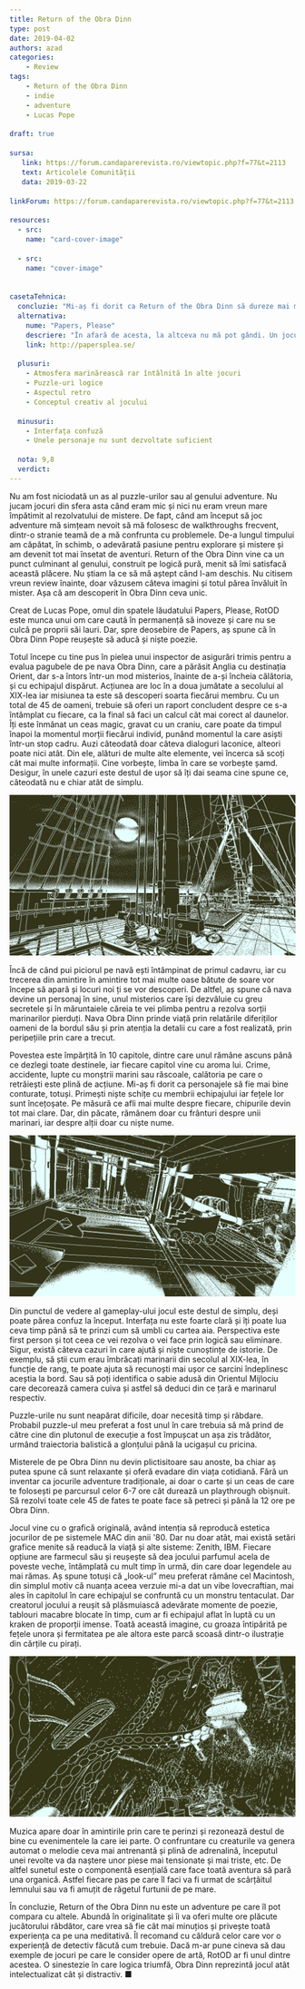 ```yaml
---
title: Return of the Obra Dinn
type: post
date: 2019-04-02
authors: azad
categories:
    - Review
tags:
    - Return of the Obra Dinn
    - indie
    - adventure
    - Lucas Pope

draft: true

sursa:
   link: https://forum.candaparerevista.ro/viewtopic.php?f=77&t=2113
   text: Articolele Comunității
   data: 2019-03-22

linkForum: https://forum.candaparerevista.ro/viewtopic.php?f=77&t=2113

resources:
  - src:
    name: "card-cover-image"

  - src:
    name: "cover-image"


casetaTehnica:
  concluzie: "Mi-aș fi dorit ca Return of the Obra Dinn să dureze mai mult, dar cine știe, probabil ar fi devenit repetitiv. Altfel, singurele reproșuri pe care i le pot aduce sunt superficialitatea cu care sunt realizate unele personaje și lipsa clarității uneori."
  alternativa:
    nume: "Papers, Please"
    descriere: "În afară de acesta, la altceva nu mă pot gândi. Un joculeț care îți va pune la încercare simțul moralității. Merită încercat o dată în viață."
    link: http://papersplea.se/

  plusuri:
    - Atmosfera marinărească rar întâlnită în alte jocuri
    - Puzzle-uri logice
    - Aspectul retro
    - Conceptul creativ al jocului

  minusuri:
    - Interfața confuză
    - Unele personaje nu sunt dezvoltate suficient

  nota: 9,8
  verdict:
---
```


Nu am fost niciodată un as al puzzle-urilor sau al genului adventure. Nu jucam jocuri din sfera asta când eram mic și nici nu eram vreun mare împătimit al rezolvatului de mistere. De fapt, când am început să joc adventure mă simțeam nevoit să mă folosesc de walkthroughs frecvent, dintr-o stranie teamă de a mă confrunta cu problemele. De-a lungul timpului am căpătat, în schimb, o adevărată pasiune pentru explorare și mistere și am devenit tot mai însetat de aventuri. Return of the Obra Dinn vine ca un punct culminant al genului, construit pe logică pură, menit să îmi satisfacă această plăcere. Nu știam la ce să mă aștept când l-am deschis. Nu citisem vreun review înainte, doar văzusem câteva imagini și totul părea învăluit în mister. Așa că am descoperit în Obra Dinn ceva unic.

Creat de Lucas Pope, omul din spatele lăudatului Papers, Please, RotOD este munca unui om care caută în permanență să inoveze și care nu se culcă pe proprii săi lauri. Dar, spre deosebire de Papers, aș spune că în Obra Dinn Pope reușește să aducă și niște poezie.

Totul începe cu tine pus în pielea unui inspector de asigurări trimis pentru a evalua pagubele de pe nava Obra Dinn, care a părăsit Anglia cu destinația Orient, dar s-a întors într-un mod misterios, înainte de a-și încheia călătoria, și cu echipajul dispărut. Acțiunea are loc în a doua jumătate a secolului al XIX-lea iar misiunea ta este să descoperi soarta fiecărui membru. Cu un total de 45 de oameni, trebuie să oferi un raport concludent despre ce s-a întâmplat cu fiecare, ca la final să faci un calcul cât mai corect al daunelor. Îți este înmânat un ceas magic, gravat cu un craniu, care poate da timpul înapoi la momentul morții fiecărui individ, punând momentul la care asiști într-un stop cadru. Auzi câteodată doar câteva dialoguri laconice, alteori poate nici atât. Din ele, alături de multe alte elemente, vei încerca să scoți cât mai multe informații. Cine vorbește, limba în care se vorbește șamd. Desigur, în unele cazuri este destul de ușor să îți dai seama cine spune ce, câteodată nu e chiar atât de simplu.

![](gallery/rotod-01.jpg)

Încă de când pui piciorul pe navă ești întâmpinat de primul cadavru, iar cu trecerea din amintire în amintire tot mai multe oase bătute de soare vor începe să apară și locuri noi ți se vor descoperi. De altfel, aș spune că nava devine un personaj în sine, unul misterios care își dezvăluie cu greu secretele și în măruntaiele căreia te vei plimba pentru a rezolva sorții marinarilor pierduți. Nava Obra Dinn prinde viață prin relatările diferiților oameni de la bordul său și prin atenția la detalii cu care a fost realizată, prin peripețiile prin care a trecut.

Povestea este împărțită în 10 capitole, dintre care unul rămâne ascuns până ce dezlegi toate destinele, iar fiecare capitol vine cu aroma lui. Crime, accidente, lupte cu monștrii marini sau răscoale, calătoria pe care o retrăiești este plină de acțiune. Mi-aș fi dorit ca personajele să fie mai bine conturate, totuși. Primești niște schițe cu membrii echipajului iar fețele lor sunt încețoșate. Pe măsură ce afli mai multe despre fiecare, chipurile devin tot mai clare. Dar, din păcate, rămânem doar cu frânturi despre unii marinari, iar despre alții doar cu niște nume.

![](gallery/rotod-02.jpg)

Din punctul de vedere al gameplay-ului jocul este destul de simplu, deși poate părea confuz la început. Interfața nu este foarte clară și îți poate lua ceva timp până să te prinzi cum să umbli cu cartea aia. Perspectiva este first person și tot ceea ce vei rezolva o vei face prin logică sau eliminare. Sigur, există câteva cazuri în care ajută și niște cunoștințe de istorie. De exemplu, să știi cum erau îmbrăcați marinarii  din secolul al XIX-lea, în funcție de rang, te poate ajuta să recunoști mai ușor ce sarcini îndeplinesc aceștia la bord. Sau să poți identifica o sabie adusă din Orientul Mijlociu care decorează camera cuiva și astfel să deduci din ce țară e marinarul respectiv.

Puzzle-urile nu sunt neapărat dificile, doar necesită timp și răbdare. Probabil puzzle-ul meu preferat a fost unul în care trebuia să mă prind de către cine din plutonul de execuție a fost împușcat un așa zis trădător, urmând traiectoria balistică a glonțului până la ucigașul cu pricina.

Misterele de pe Obra Dinn nu devin plictisitoare sau anoste, ba chiar aș putea spune că sunt relaxante și oferă evadare din viața cotidiană. Fără un inventar ca jocurile adventure tradiționale, ai doar o carte și un ceas de care te folosești pe parcursul celor 6-7 ore cât durează un playthrough obișnuit. Să rezolvi toate cele 45 de fates te poate face să petreci și până la 12 ore pe Obra Dinn.

Jocul vine cu o grafică originală, având intenția să reproducă estetica jocurilor de pe sistemele MAC din anii '80. Dar nu doar atât, mai există setări grafice menite să readucă la viață și alte sisteme: Zenith, IBM. Fiecare opțiune are farmecul său și reușește să dea jocului parfumul acela de poveste veche, întâmplată cu mult timp în urmă, din care doar legendele au mai rămas. Aș spune totuși că „look-ul” meu preferat rămâne cel Macintosh, din simplul motiv că nuanța aceea verzuie mi-a dat un vibe lovecraftian, mai ales în capitolul în care echipajul se confruntă cu un monstru tentaculat. Dar creatorul jocului a reușit să plăsmuiască adevărate momente de poezie, tablouri macabre blocate în timp, cum ar fi echipajul aflat în luptă cu un kraken de proporții imense. Toată această imagine, cu groaza întipărită pe fețele unora și fermitatea pe ale altora este parcă scoasă dintr-o ilustrație din cărțile cu pirați.

![](gallery/rotod-03.jpg)

Muzica apare doar în amintirile prin care te perinzi și rezonează destul de bine cu evenimentele la care iei parte. O confruntare cu creaturile va genera automat o melodie ceva mai antrenantă și plină de adrenalină, începutul unei revolte va da naștere unor piese mai tensionate și mai triste, etc. De altfel sunetul este o componentă esențială care face toată aventura să pară una organică. Astfel fiecare pas pe care îl faci va fi urmat de scârțâitul lemnului sau va fi amuțit de răgetul furtunii de pe mare.

În concluzie, Return of the Obra Dinn nu este un adventure pe care îl pot compara cu altele. Abundă în originalitate și îi va oferi multe ore plăcute jucătorului răbdător, care vrea să fie cât mai minuțios și privește toată experiența ca pe una meditativă. Îl recomand cu căldură celor care vor o experiență de detectiv făcută cum trebuie. Dacă m-ar pune cineva să dau exemple de jocuri pe care le consider opere de artă, RotOD ar fi unul dintre acestea. O sinestezie în care logica triumfă, Obra Dinn reprezintă  jocul atât intelectualizat cât și distractiv. ■
